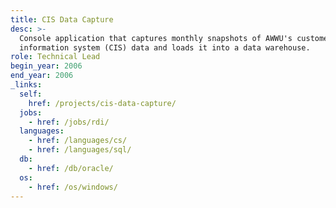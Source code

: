 ```yaml
---
title: CIS Data Capture
desc: >-
  Console application that captures monthly snapshots of AWWU's customer
  information system (CIS) data and loads it into a data warehouse.
role: Technical Lead
begin_year: 2006
end_year: 2006
_links:
  self:
    href: /projects/cis-data-capture/
  jobs:
    - href: /jobs/rdi/
  languages:
    - href: /languages/cs/
    - href: /languages/sql/
  db:
    - href: /db/oracle/
  os:
    - href: /os/windows/
---
```

